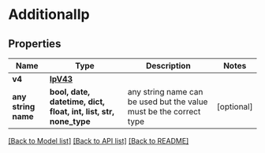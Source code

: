# AdditionalIp


## Properties
Name | Type | Description | Notes
------------ | ------------- | ------------- | -------------
**v4** | [**IpV43**](IpV43.md) |  | 
**any string name** | **bool, date, datetime, dict, float, int, list, str, none_type** | any string name can be used but the value must be the correct type | [optional]

[[Back to Model list]](../README.md#documentation-for-models) [[Back to API list]](../README.md#documentation-for-api-endpoints) [[Back to README]](../README.md)


